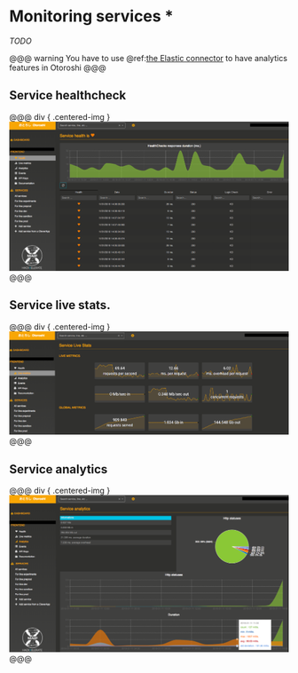 # Monitoring services *

*TODO*

@@@ warning
You have to use @ref:[the Elastic connector](../connectors/elastic.md) to have analytics features in Otoroshi
@@@

## Service healthcheck

@@@ div { .centered-img }
<img src="../img/service-healthcheck.png" />
@@@

## Service live stats.

@@@ div { .centered-img }
<img src="../img/service-live-stats.png" />
@@@

## Service analytics

@@@ div { .centered-img }
<img src="../img/service-analytics.png" />
@@@